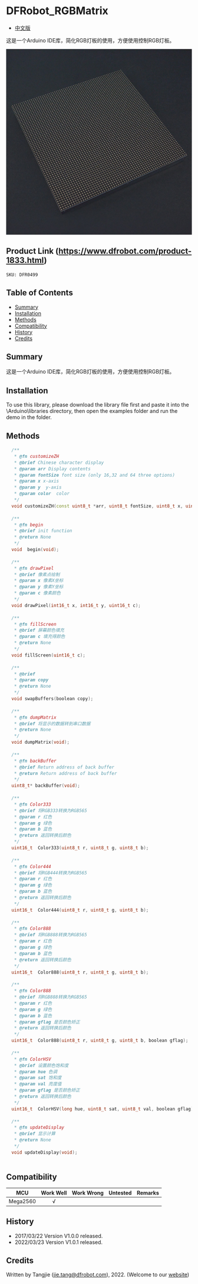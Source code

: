 # DFRobot_RGBMatrix

* [中文版](./README_CN.md)
  
这是一个Arduino IDE库，简化RGB灯板的使用，方便使用控制RGB灯板。

![Product Image](./resources/images/DFR0499.png)

## Product Link (https://www.dfrobot.com/product-1833.html)
    SKU: DFR0499
    
## Table of Contents
  - [Summary](#summary)
  - [Installation](#installation)
  - [Methods](#methods)
  - [Compatibility](#compatibility)
  - [History](#history)
  - [Credits](#credits)

## Summary
这是一个Arduino IDE库，简化RGB灯板的使用，方便使用控制RGB灯板。

## Installation

To use this library, please download the library file first and paste it into the \Arduino\libraries directory, then open the examples folder and run the demo in the folder.

## Methods

```C++
  /**
   * @fn customizeZH
   * @brief Chinese character display
   * @param arr Display contents
   * @param fontSize font size (only 16,32 and 64 three options)
   * @param x x-axis
   * @param y  y-axis
   * @param color  color
   */ 	
  void customizeZH(const uint8_t *arr, uint8_t fontSize, uint8_t x, uint8_t y, uint16_t color);

  /**
   * @fn begin
   * @brief init function
   * @return None
   */ 
  void  begin(void);
	
  /**
   * @fn drawPixel
   * @brief 像素点绘制
   * @param x 像素X坐标
   * @param y 像素Y坐标
   * @param c 像素颜色
   */ 
  void drawPixel(int16_t x, int16_t y, uint16_t c);

  /**
   * @fn fillScreen
   * @brief 屏幕颜色填充
   * @param c 填充得颜色
   * @return None 
   */
  void fillScreen(uint16_t c);

  /**
   * @brief 
   * @param copy
   * @return None 
   */
  void swapBuffers(boolean copy);

  /**
   * @fn dumpMatrix
   * @brief 将显示的数据转到串口数据
   * @return None
   */
  void dumpMatrix(void);

  /**
   * @fn backBuffer
   * @brief Return address of back buffer
   * @return Return address of back buffer
   */
  uint8_t* backBuffer(void);

  /**
   * @fn Color333
   * @brief 将RGB333转换为RGB565
   * @param r 红色
   * @param g 绿色
   * @param b 蓝色
   * @return 返回转换后颜色
   */
  uint16_t  Color333(uint8_t r, uint8_t g, uint8_t b);

  /**
   * @fn Color444
   * @brief 将RGB444转换为RGB565
   * @param r 红色
   * @param g 绿色
   * @param b 蓝色
   * @return 返回转换后颜色
   */
  uint16_t  Color444(uint8_t r, uint8_t g, uint8_t b);

  /**
   * @fn Color888
   * @brief 将RGB888转换为RGB565
   * @param r 红色
   * @param g 绿色
   * @param b 蓝色
   * @return 返回转换后颜色
   */
  uint16_t  Color888(uint8_t r, uint8_t g, uint8_t b);

  /**
   * @fn Color888
   * @brief 将RGB888转换为RGB565
   * @param r 红色
   * @param g 绿色
   * @param b 蓝色
   * @param gflag 是否颜色矫正
   * @return 返回转换后颜色
   */
  uint16_t  Color888(uint8_t r, uint8_t g, uint8_t b, boolean gflag);

  /**
   * @fn ColorHSV
   * @brief 设置颜色饱和度
   * @param hue 色调
   * @param sat 饱和度
   * @param val 亮度值
   * @param gflag 是否颜色矫正
   * @return 返回转换后颜色
   */
  uint16_t  ColorHSV(long hue, uint8_t sat, uint8_t val, boolean gflag);

  /**
   * @fn updateDisplay
   * @brief 显示计算
   * @return None
   */
  void updateDisplay(void);
  
```

## Compatibility

MCU                | Work Well    | Work Wrong   | Untested    | Remarks
------------------ | :----------: | :----------: | :---------: | -----
Mega2560           |      √       |              |             | 

## History

- 2017/03/22 Version V1.0.0 released.
- 2022/03/23 Version V1.0.1 released.

## Credits

Written by Tangjie (jie.tang@dfrobot.com), 2022. (Welcome to our [website](https://www.dfrobot.com/))





